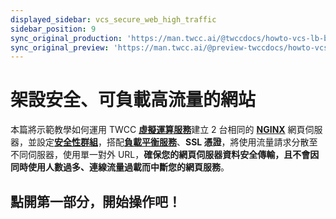 ```yaml
---
displayed_sidebar: vcs_secure_web_high_traffic
sidebar_position: 9
sync_original_production: 'https://man.twcc.ai/@twccdocs/howto-vcs-lb-build-secure-web-handle-high-traffic-intro-zh' 
sync_original_preview: 'https://man.twcc.ai/@preview-twccdocs/howto-vcs-lb-build-secure-web-handle-high-traffic-intro-zh'
---
```


# 架設安全、可負載高流量的網站


本篇將示範教學如何運用 TWCC [**虛擬運算服務**](https://man.twcc.ai/@twccdocs/doc-vcs-main-zh)建立 2 台相同的 [**NGINX**](https://www.nginx.com/) 網頁伺服器，並設定[**安全性群組**](https://man.twcc.ai/@twccdocs/guide-vcs-sg-zh)，搭配[**負載平衡服務**](https://man.twcc.ai/@twccdocs/guide-vcs-lbs-zh)、**SSL 憑證**，將使用流量請求分散至不同伺服器，使用單一對外 URL，**確保您的網頁伺服器資料安全傳輸，且不會因同時使用人數過多、連線流量過載而中斷您的網頁服務**。

## <i class="fa fa-backward" aria-hidden="true"></i> 點開第一部分，開始操作吧！


